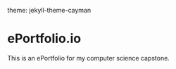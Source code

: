 theme: jekyll-theme-cayman
# ePortfolio.io
This is an ePortfolio for my computer science capstone. 
